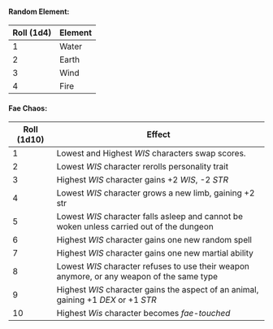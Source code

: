 #### **Random Element:**
| **Roll (1d4)** | **Element** |
| ---- | ---- |
| 1 | Water |
| 2 | Earth |
| 3 | Wind |
| 4 | Fire |
#### Fae Chaos:
| **Roll (1d10)** | **Effect** |
| ---- | ---- |
| 1 | Lowest and Highest *WIS* characters swap scores. |
| 2 | Lowest *WIS* character rerolls personality trait |
| 3 | Highest *WIS* character gains +2 *WIS*, -2 *STR* |
| 4 | Lowest *WIS* character grows a new limb, gaining +2 str |
| 5 | Lowest *WIS* character falls asleep and cannot be woken unless carried out of the dungeon |
| 6 | Highest *WIS* character gains one new random spell |
| 7 | Highest *WIS* character gains one new martial ability |
| 8 | Lowest *WIS* character refuses to use their weapon anymore, or any weapon of the same type |
| 9 | Highest *WIS* character gains the aspect of an animal, gaining +1 *DEX* or +1 *STR*  |
| 10 | Highest *Wis* character becomes *fae-touched* |